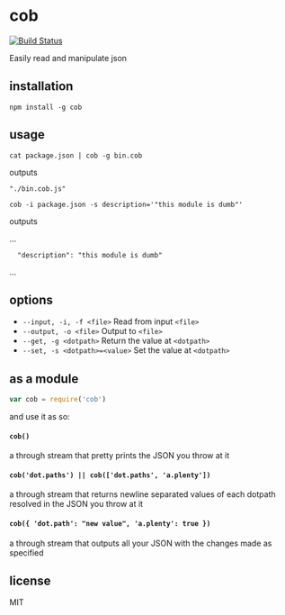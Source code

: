 cob
===

[![Build Status](https://travis-ci.org/jarofghosts/cob.png?branch=master)](https://travis-ci.org/jarofghosts/cob)

Easily read and manipulate json

## installation

`npm install -g cob`

## usage

`cat package.json | cob -g bin.cob`

outputs

```
"./bin.cob.js"
```

`cob -i package.json -s description='"this module is dumb"'`

outputs

...
```
  "description": "this module is dumb"
```
...

## options

* `--input, -i, -f <file>` Read from input `<file>`
* `--output, -o <file>` Output to `<file>`
* `--get, -g <dotpath>` Return the value at `<dotpath>`
* `--set, -s <dotpath>=<value>` Set the value at `<dotpath>`

## as a module

```js
var cob = require('cob')
```

and use it as so:

#### `cob()`

a through stream that pretty prints the JSON you throw at it

#### `cob('dot.paths') || cob(['dot.paths', 'a.plenty'])`

a through stream that returns newline separated values of each dotpath resolved
in the JSON you throw at it

#### `cob({ 'dot.path': "new value", 'a.plenty': true })`

a through stream that outputs all your JSON with the changes made as specified

## license

MIT
